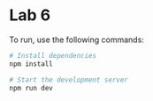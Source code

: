 # Lab 6

To run, use the following commands:

```bash
# Install dependencies
npm install
```

```bash
# Start the development server
npm run dev
